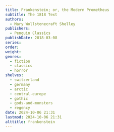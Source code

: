 ```yaml
---
title: Frankenstein; or, the Modern Prometheus
subtitle: The 1818 Text
authors:
  - Mary Wollstonecraft Shelley
publishers:
  - Penguin Classics
publishDate: 2018-03-08
series: 
order: 
weight: 
genres:
  - fiction
  - classics
  - horror
shelves:
  - switzerland
  - germany
  - arctic
  - central-europe
  - gothic
  - gods-and-monsters
  - regency
date: 2024-10-06 21:31
lastmod: 2024-10-06 21:31
alttitle: frankenstein
---
```

